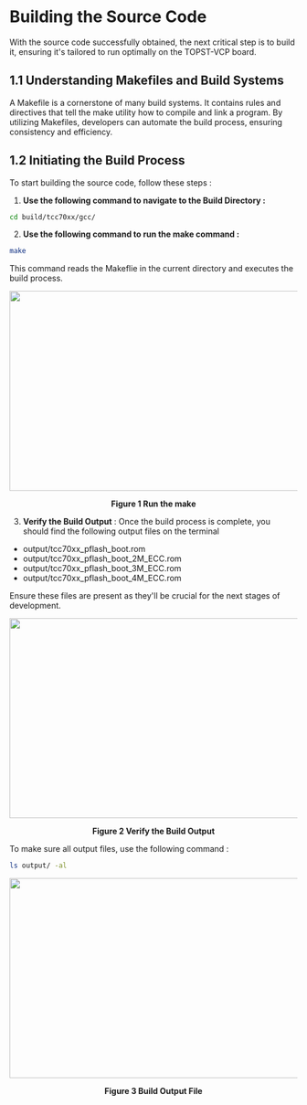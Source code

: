 #  Building the Source Code

With the source code successfully obtained, the next critical step is to build it, ensuring it's tailored to run optimally on the TOPST-VCP board.

## 1.1 Understanding Makefiles and Build Systems

A Makefile is a cornerstone of many build systems. It contains rules and directives that tell the make utility how to compile and link a program. By utilizing Makefiles, developers can automate the build process, ensuring consistency and efficiency.

## 1.2 Initiating the Build Process

To start building the source code, follow these steps :

1. **Use the following command to navigate to the Build Directory :**

```bash
cd build/tcc70xx/gcc/
```

2. **Use the following command to run the make command :**

```bash
make
```

This command reads the Makeflie in the current directory and executes the build process.

<p align="center">
    <img src="https://github.com/Topst-Dev/Documentation/assets/144076415/84b9a259-e6e7-4463-bc98-47ad15e0d04b" width="750" height="350">
</p>
<p align="center"><strong>Figure 1 Run the make</strong></p>

3. **Verify the Build Output** : Once the build process is complete, you should find the following output files on the terminal
- output/tcc70xx_pflash_boot.rom
- output/tcc70xx_pflash_boot_2M_ECC.rom
- output/tcc70xx_pflash_boot_3M_ECC.rom
- output/tcc70xx_pflash_boot_4M_ECC.rom

Ensure these files are present as they'll be crucial for the next stages of development.

<p align="center">
    <img src="https://github.com/Topst-Dev/Documentation/assets/144076415/08838777-78c1-455c-822e-06f90d5e00bf" width="750" height="350">
</p>
<p align="center"><strong>Figure 2 Verify the Build Output</strong></p>

To make sure all output files, use the following command :

```bash
ls output/ -al
```

<p align="center">
    <img src="https://github.com/Topst-Dev/Documentation/assets/144076415/b82ae0af-fef7-411e-b0a1-f62ae01108b9" width="750" height="350">
</p>
<p align="center"><strong>Figure 3 Build Output File</strong></p>
